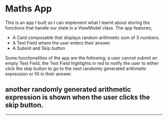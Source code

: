 # Maths App

This is an app I built so I can implement what I learnt about storing the functions that handle our state in a ViewModel class.
The app features;
-  A Card composable that displays random arithmetic sum of 3 numbers.
-  A Text Field where the user enters their answer
-  A Submit and Skip button

Some functionalities of the app are the following; 
a user cannot submit an empty Text Field, the Text Field highlights in red to notify the user to either click the skip button to go to the next randomly generated arithmetic expression or fill in their answer.

another randomly generated arithmetic expression is shown when the user clicks the skip button.
-----------------------------
----------------------------


